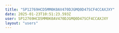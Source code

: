 ```yaml
---
title: "SP12769HCD5MM0K0AV470DJGMQ0D47SCF4CCAXJXY"
date: 2025-01-23T10:51:23.593Z
user: SP12769HCD5MM0K0AV470DJGMQ0D47SCF4CCAXJXY
layout: "users"
---
```

    